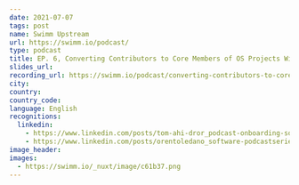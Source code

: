 ```yaml
---
date: 2021-07-07
tags: post
name: Swimm Upstream
url: https://swimm.io/podcast/
type: podcast
title: EP. 6, Converting Contributors to Core Members of OS Projects With Liran Tal
slides_url:
recording_url: https://swimm.io/podcast/converting-contributors-to-core-members-of-os-projects-with-liran-tal-S01E06/
city:
country:
country_code:
language: English
recognitions:
  linkedin:
    - https://www.linkedin.com/posts/tom-ahi-dror_podcast-onboarding-software-activity-6871772674780135424-ntrf
    - https://www.linkedin.com/posts/orentoledano_software-podcastseries-podcastinterview-activity-6871783598630961152-N-9M
image_header:
images:
  - https://swimm.io/_nuxt/image/c61b37.png
---
```

